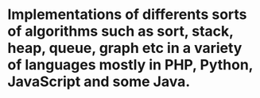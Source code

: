 # Implementations of differents sorts of algorithms such as sort, stack, heap, queue, graph etc in a variety of languages mostly in PHP, Python, JavaScript and some Java.
